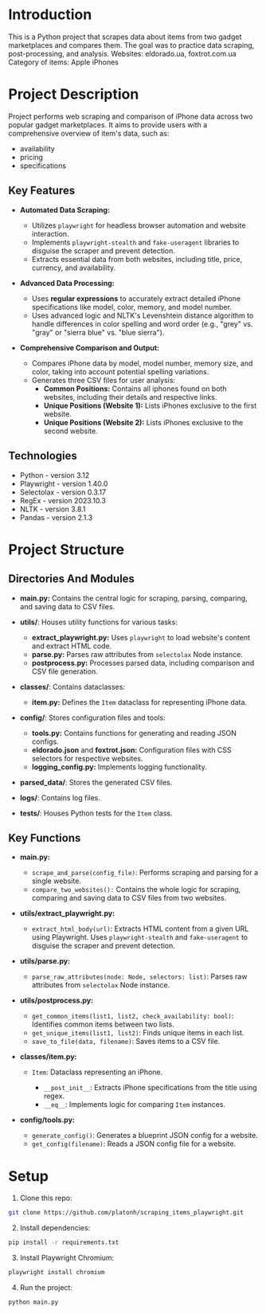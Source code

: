 # Introduction

This is a Python project that scrapes data about items from two gadget marketplaces and compares them. 
The goal was to practice data scraping, post-processing, and analysis.
Websites: eldorado.ua, foxtrot.com.ua
Category of items: Apple iPhones

# Project Description


Project performs web scraping and comparison of iPhone data across two popular gadget marketplaces. It aims to provide users with a comprehensive overview of item's data, such as:
- availability 
- pricing
- specifications

## Key Features

-   **Automated Data Scraping:**
    
    -   Utilizes `playwright` for headless browser automation and website interaction.
    -   Implements `playwright-stealth` and `fake-useragent` libraries to disguise the scraper and prevent detection.
    -   Extracts essential data from both websites, including title, price, currency, and availability.
   
-   **Advanced Data Processing:**
    
    -   Uses **regular expressions** to accurately extract detailed iPhone specifications like model, color, memory, and model number.
    -   Uses advanced logic and NLTK's Levenshtein distance algorithm to handle differences in color spelling and word order (e.g., "grey" vs. "gray" or "sierra blue" vs. "blue sierra").
    
-   **Comprehensive Comparison and Output:**
    
    -   Compares iPhone data by model, model number, memory size, and color, taking into account potential spelling variations.
    -   Generates three CSV files for user analysis:
        -   **Common Positions:**  Contains all iphones found on both websites, including their details and respective links.
        -   **Unique Positions (Website 1):**  Lists iPhones exclusive to the first website.
        -   **Unique Positions (Website 2):**  Lists iPhones exclusive to the second website.

## Technologies

- Python - version 3.12
- Playwright - version 1.40.0
- Selectolax - version 0.3.17
- RegEx - version 2023.10.3
- NLTK - version 3.8.1
- Pandas - version 2.1.3


# Project Structure

## Directories And Modules

-   **main.py:** Contains the central logic for scraping, parsing, comparing, and saving data to CSV files.

-   **utils/**: Houses utility functions for various tasks:
    
    -   **extract_playwright.py:** Uses `playwright` to load website's content and extract HTML code. 
    -   **parse.py:** Parses raw attributes from `selectolax` Node instance.
    -   **postprocess.py:** Processes parsed data, including comparison and CSV file generation.
    
-   **classes/**: Contains dataclasses:
    
    -   **item.py:** Defines the `Item` dataclass for representing iPhone data.
    
-   **config/**: Stores configuration files and tools:
    
    -   **tools.py:** Contains functions for generating and reading JSON configs.
    -   **eldorado.json** and **foxtrot.json:** Configuration files with CSS selectors for respective websites.
    -   **logging_config.py:** Implements logging functionality.
    
-   **parsed_data/**: Stores the generated CSV files.
-   **logs/**: Contains log files.
-   **tests/**: Houses Python tests for the `Item` class.

## Key Functions

-   **main.py:**
    
    -   `scrape_and_parse(config_file)`: Performs scraping and parsing for a single website. 
    - `compare_two_websites():` Contains the whole logic for scraping, comparing and saving data to CSV files from two websites.
    
-   **utils/extract_playwright.py:**
    
    -   `extract_html_body(url)`: Extracts HTML content from a given URL using Playwright. Uses `playwright-stealth` and `fake-useragent` to disguise the scraper and prevent detection.
    
-   **utils/parse.py:**
    
    -   `parse_raw_attributes(node: Node, selectors: list)`: Parses raw attributes from `selectolax` Node instance. 
    
-   **utils/postprocess.py:**
    
    -   `get_common_items(list1, list2, check_availability: bool)`: Identifies common items between two lists.
    -   `get_unique_items(list1, list2)`: Finds unique items in each list.
    -   `save_to_file(data, filename)`: Saves items to a CSV file.
    
-   **classes/item.py:**
    
    -   `Item`: Dataclass representing an iPhone.
        
        -   `__post_init__`: Extracts iPhone specifications from the title using regex.
        -   `__eq__`: Implements logic for comparing `Item` instances.
    
-   **config/tools.py:**
    -   `generate_config()`: Generates a blueprint JSON config for a website.
    -   `get_config(filename)`: Reads a JSON config file for a website.

# Setup

1. Clone this repo:

```bash
git clone https://github.com/platonh/scraping_items_playwright.git
```

2. Install dependencies:

```bash
pip install -r requirements.txt
```

3. Install Playwright Chromium:

```bash
playwright install chromium
```

4. Run the project:

```bash
python main.py
```